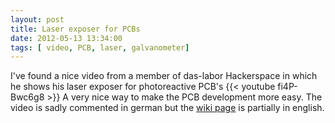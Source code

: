 ```yaml
---
layout: post
title: Laser exposer for PCBs
date: 2012-05-13 13:34:00
tags: [ video, PCB, laser, galvanometer]
---
```


I've found a nice video from a member of das-labor Hackerspace in which he shows his laser exposer for photoreactive PCB's
{{< youtube fi4P-Bwc6g8 >}}
A very nice way to make the PCB development more easy. The video is sadly commented in german but the [wiki page](http://das-labor.org/wiki/LaserExposer) is partially in english.
